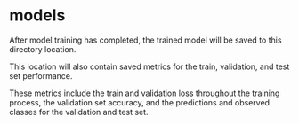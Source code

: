 # models

After model training has completed, the trained model will be saved to this directory location.

This location will also contain saved metrics for the train, validation, and test set performance.

These metrics include the train and validation loss throughout the training process, 
the validation set accuracy, and the predictions and observed classes for the validation
and test set.